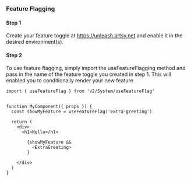 ### Feature Flagging

#### Step 1

Create your feature toggle at https://unleash.artsy.net and enable it in the desired environment(s).

#### Step 2

To use feature flagging, simply import the useFeatureFlagging method and pass in the name of the feature toggle you created in step 1. This will enabled you to conditionally render your new feature.

```tsx
import { useFeatureFlag } from 'v2/System/useFeatureFlag'


function MyComponent({ props }) {
  const showMyFeature = useFeatureFlag('extra-greeting')

  return (
    <div>
      <h1>Hello</h1>

        {showMyFeature &&
          <ExtraGreeting>
        }

    </div>
  )
}
```
